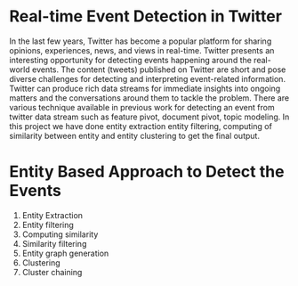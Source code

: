 # Real-time Event Detection in Twitter
In the last few years, Twitter has become a popular platform for sharing opinions,
experiences, news, and views in real-time. Twitter presents an interesting opportunity for
detecting events happening around the real-world events. The content (tweets) published on
Twitter are short and pose diverse challenges for detecting and interpreting event-related
information. Twitter can produce rich data streams for immediate insights into ongoing
matters and the conversations around them to tackle the problem. There are various
technique available in previous work for detecting an event from twitter data stream such as
feature pivot, document pivot, topic modeling. In this project we have done entity extraction
entity filtering, computing of similarity between entity and entity clustering to get the final
output.

# Entity Based Approach to Detect the Events
1. Entity Extraction
2. Entity filtering
3. Computing similarity
4. Similarity filtering
5. Entity graph generation
6. Clustering
7. Cluster chaining
